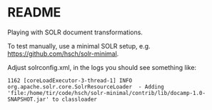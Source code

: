README
======

Playing with SOLR document transformations.

To test manually, use a minimal SOLR setup, e.g. https://github.com/hsch/solr-minimal.

Adjust solrconfig.xml, in the logs you should see something like:

```
1162 [coreLoadExecutor-3-thread-1] INFO  org.apache.solr.core.SolrResourceLoader  - Adding 'file:/home/tir/code/hsch/solr-minimal/contrib/lib/docamp-1.0-SNAPSHOT.jar' to classloader
```